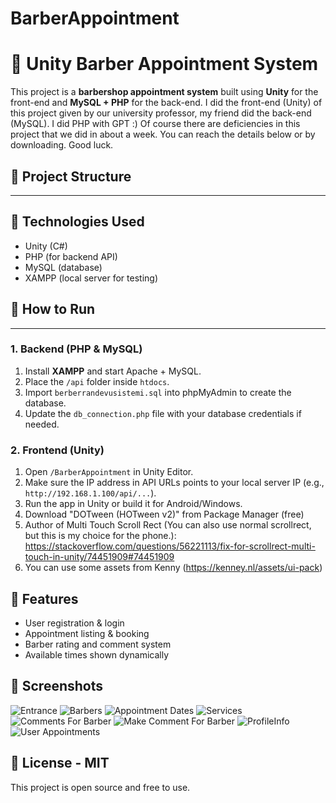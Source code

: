 # BarberAppointment

# 💈 Unity Barber Appointment System

This project is a **barbershop appointment system** built using **Unity** for the front-end and **MySQL + PHP** for the back-end.
I did the front-end (Unity) of this project given by our university professor, my friend did the back-end (MySQL). I did PHP with GPT :)
Of course there are deficiencies in this project that we did in about a week. You can reach the details below or by downloading. Good luck.

## 📁 Project Structure
---

## 🔧 Technologies Used

- Unity (C#)
- PHP (for backend API)
- MySQL (database)
- XAMPP (local server for testing)


## 🚀 How to Run
---
### 1. Backend (PHP & MySQL)

1. Install **XAMPP** and start Apache + MySQL.
2. Place the `/api` folder inside `htdocs`.
3. Import `berberrandevusistemi.sql` into phpMyAdmin to create the database.
4. Update the `db_connection.php` file with your database credentials if needed.

### 2. Frontend (Unity)

1. Open `/BarberAppointment` in Unity Editor.
2. Make sure the IP address in API URLs points to your local server IP (e.g., `http://192.168.1.100/api/...`).
3. Run the app in Unity or build it for Android/Windows.
4. Download "DOTween (HOTween v2)" from Package Manager (free)
5. Author of Multi Touch Scroll Rect (You can also use normal scrollrect, but this is my choice for the phone.): https://stackoverflow.com/questions/56221113/fix-for-scrollrect-multi-touch-in-unity/74451909#74451909
6. You can use some assets from Kenny (https://kenney.nl/assets/ui-pack)


## 🧪 Features

- User registration & login
- Appointment listing & booking
- Barber rating and comment system
- Available times shown dynamically


## 📸 Screenshots

![Entrance](Screenshots/Entrance.jpg)
![Barbers](Screenshots/Barbers.jpg)
![Appointment Dates](Screenshots/AppointmentDates.jpg)
![Services](Screenshots/Services.jpg)
![Comments For Barber](Screenshots/CommentsForBarber.jpg)
![Make Comment For Barber](Screenshots/MakeComment.jpg)
![ProfileInfo](Screenshots/ProfileInfo.jpg)
![User Appointments](Screenshots/MyAppointment.jpg)

## 📄 License - MIT

This project is open source and free to use.



